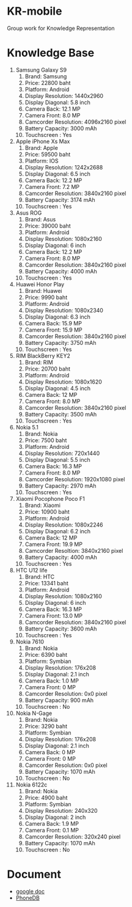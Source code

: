 # KR-mobile
Group work for Knowledge Representation
# Knowledge Base
1. Samsung  Galaxy S9 
    1. Brand: Samsung
    2. Price: 22800 baht
    3. Platform: Android
    4. Display Resolution: 1440x2960
    5. Display Diagonal: 5.8 inch
    6. Camera Back: 12.1 MP
    7. Camera Front: 8.0 MP
    8. Camcorder Resolution: 4096x2160 pixel
    9. Battery Capacity: 3000 mAh
    10. Touchscreen : Yes
2. Apple iPhone Xs Max
    1. Brand: Apple
    2. Price: 59500 baht
    3. Platform: IOS
    4. Display Resolution: 1242x2688
    5. Display Diagonal: 6.5 inch
    6. Camera Back: 12.2 MP
    7. Camera Front: 7.2 MP
    8. Camcorder Resolution: 3840x2160 pixel
    9. Battery Capacity: 3174 mAh
    10. Touchscreen : Yes
3. Asus ROG
    1. Brand: Asus
    2. Price: 39000 baht
    3. Platform: Android
    4. Display Resolution: 1080x2160
    5. Display Diagonal: 6 inch
    6. Camera Back: 12.2 MP
    7. Camera Front: 8.0 MP
    8. Camcorder Resolution: 3840x2160 pixel
    9. Battery Capacity: 4000 mAh
    10. Touchscreen : Yes
4. Huawei Honor Play
    1. Brand: Huawei
    2. Price: 9990 baht
    3. Platform: Android
    4. Display Resolution: 1080x2340
    5. Display Diagonal: 6.3 inch
    6. Camera Back: 15.9 MP
    7. Camera Front: 15.9 MP
    8. Camcorder Resolution: 3840x2160 pixel
    9. Battery Capacity: 3750 mAh
    10. Touchscreen : Yes
5. RIM BlackBerry KEY2
    1. Brand: RIM
    2. Price: 20700 baht
    3. Platform: Android
    4. Display Resolution: 1080x1620
    5. Display Diagonal: 4.5 inch
    6. Camera Back: 12 MP
    7. Camera Front: 8.0 MP
    8. Camcorder Resolution: 3840x2160 pixel
    9. Battery Capacity: 3500 mAh
    10. Touchscreen : Yes
6. Nokia 5.1
    1. Brand: Nokia
    2. Price: 7500 baht
    3. Platform: Android
    4. Display Resolution: 720x1440
    5. Display Diagonal: 5.5 inch
    6. Camera Back: 16.3 MP
    7. Camera Front: 8.0 MP
    8. Camcorder Resolution: 1920x1080 pixel
    9. Battery Capacity: 2970 mAh
    10. Touchscreen : Yes
7. Xiaomi Pocophone Poco F1
    1. Brand: Xiaomi
    2. Price: 10900 baht
    3. Platform: Android
    4. Display Resolution: 1080x2246
    5. Display Diagonal: 6.2 inch
    6. Camera Back: 12 MP
    7. Camera Front: 19.9 MP
    8. Camcorder Resoltion: 3840x2160 pixel
    9. Battery Capacity: 4000 mAh
    10. Touchscreen : Yes
8. HTC U12 life
    1. Brand: HTC
    2. Price: 13341 baht
    3. Platform: Android
    4. Display Resolution: 1080x2160
    5. Display Diagonal: 6 inch
    6. Camera Back: 16.3 MP
    7. Camera Front: 13.0 MP
    8. Camcorder Resolution: 3840x2160 pixel
    9. Battery Capacity: 3600 mAh
    10. Touchscreen : Yes
9. Nokia 7610
    1. Brand: Nokia
    2. Price: 6390 baht
    3. Platform: Symbian
    4. Display Resolution: 176x208
    5. Display Diagonal: 2.1 inch
    6. Camera Back: 1.0 MP
    7. Camera Front: 0 MP
    8. Camcorder Resolution: 0x0 pixel
    9. Battery Capacity: 900 mAh
    10. Touchscreen : No
10. Nokia N-Gage
    1. Brand: Nokia
    2. Price: 3290 baht
    3. Platform: Symbian
    4. Display Resolution: 176x208
    5. Display Diagonal: 2.1 inch
    6. Camera Back: 0 MP
    7. Camera Front: 0 MP
    8. Camcorder Resolution: 0x0 pixel
    9. Battery Capacity: 1070 mAh
    10. Touchscreen : No
11. Nokia 6122c
    1. Brand: Nokia
    2. Price: 4900 baht
    3. Platform: Symbian
    4. Display Resolution: 240x320
    5. Display Diagonal: 2 inch
    6. Camera Back: 1.9 MP
    7. Camera Front: 0.1 MP
    8. Camcorder Resolution: 320x240 pixel
    9. Battery Capacity: 1070 mAh
    10. Touchscreen : No

# Document
- [google doc](https://docs.google.com/document/d/1Rsldl2m5PCSEdpdhAhuH03pb5OOqUoyPDk5U9xL7_ic/edit?usp=sharing)
- [PhoneDB](http://phonedb.net/)
